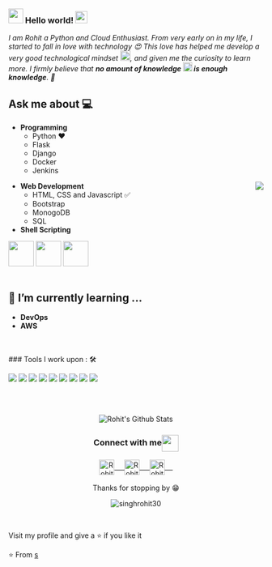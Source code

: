 ### <img src="https://github.com/rajput2107/rajput2107/blob/master/Assets/Hi.gif" width="29px"> Hello world!&nbsp;<img src="https://github.com/rajput2107/rajput2107/blob/master/Assets/Earth.gif" width="24px">
<em>I am Rohit a Python and Cloud Enthusiast. From very early on in my life, I started to fall in love with technology 😍 This love has helped me develop a very good technological mindset <img src="https://github.com/rajput2107/rajput2107/blob/master/Assets/PC.gif" height="20px"/>, and given me the curiosity to learn more. I firmly believe that **no amount of knowledge <img src="https://github.com/rajput2107/rajput2107/blob/master/Assets/Rocket.gif" height="18px"> is enough knowledge**. 🧠</em>
 <br/>
## Ask me about :computer: 
- **Programming**
	- Python ❤️
	- Flask
	- Django
    - Docker
    - Jenkins
<img align="right" src="https://github.com/rajput2107/rajput2107/blob/master/Assets/Developer.gif"/>

- **Web Development**
	- HTML, CSS and Javascript :white_check_mark:
	- Bootstrap
	- MonogoDB 
    - SQL
- **Shell Scripting**


<code><a href="https://www.python.org/" target="_blank"><img height="50" src="https://www.vectorlogo.zone/logos/python/python-ar21.svg"></a></code>
<code><a href="https://www.linux.org/" target="_blank"><img height="50" src="https://www.vectorlogo.zone/logos/linux/linux-ar21.svg"></a></code>
<code><a href="https://www.docker.com/" target="_blank"><img height="50" src="https://www.vectorlogo.zone/logos/docker/docker-official.svg"></a></code>
<br/><br/>

## 🌱 I’m currently learning ...
- **DevOps**
- **AWS**
<br/>
  <br/>
  ### Tools I work upon : 🛠

  <img src="https://img.shields.io/badge/python%20-%2314354C.svg?&style=for-the-badge&logo=python&logoColor=white">    <img src="https://img.shields.io/badge/html5%20-%23E34F26.svg?&style=for-the-badge&logo=html5&logoColor=white">   <img src="https://img.shields.io/badge/css3%20-%231572B6.svg?&style=for-the-badge&logo=css3&logoColor=white">    <img src="https://img.shields.io/badge/bootstrap%20-%23563D7C.svg?&style=for-the-badge&logo=bootstrap&logoColor=white">   <img src="https://img.shields.io/badge/javascript%20-%23323330.svg?&style=for-the-badge&logo=javascript&logoColor=%23F7DF1E"> <img src="https://img.shields.io/badge/git%20-%23F05033.svg?&style=for-the-badge&logo=git&logoColor=white"/>
   <img src="http://img.shields.io/badge/-Github-000000?style=for-the-badge&logo=Github&logoColor=green"> <img src="http://img.shields.io/badge/-VS%20Code-000000?style=for-the-badge&logo=Visual-studio-code&logoColor=blue"> <img src="http://img.shields.io/badge/-AWS-000000?style=for-the-badge&logo=Amazon-aws&logoColor=cyan">


<br/>
  <br/>


<p align="center">
<img align="center" src="https://github-readme-stats.vercel.app/api?username=singhrohit30&&show_icons=true&theme=radical" alt="Rohit's Github Stats">
</p>  

<div align="center">
  <h3 align="center">Connect with me<img align="center" src="https://github.com/rajput2107/rajput2107/blob/master/Assets/Handshake.gif" height="33px" /></h3> 
</div>
<p align="center">
 <a href="https://www.linkedin.com/in/imsinghrohit/" target="blank">
  <img align="center" alt="Rohit's LinkedIn" width="30px" src="https://www.vectorlogo.zone/logos/linkedin/linkedin-icon.svg" /> &nbsp; &nbsp;
 </a>
 <a href="https://www.instagram.com/darkhrse_30/" target="blank">
  <img align="center" alt="Rohit's Instagram" width="30px" src="https://www.vectorlogo.zone/logos/instagram/instagram-icon.svg" /> &nbsp; &nbsp;
 </a>
 <a href="https://twitter.com/singhrohit_30" target="blank">
  <img align="center" alt="Rohit's Twitter" width="30px" src="https://www.vectorlogo.zone/logos/twitter/twitter-official.svg" /> &nbsp; &nbsp;
 </a> 
  <br/>
  <br/>
  Thanks for stopping by 😁<br/>
</p>
<p align="center">
 <img src="https://komarev.com/ghpvc/?username=singhrohit30" alt="singhrohit30" /> </p>
<br/>
<p>
Visit my profile and give a ⭐️ if you like it</p>

⭐️ From [s](https://github.com/singhrohit)
